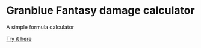 # Granblue Fantasy damage calculator

A simple formula calculator

[Try it here](https://defiantcatgirl.github.io/gbfcalc)
